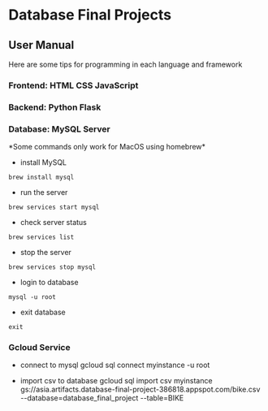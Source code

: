 # Database Final Projects

## User Manual

Here are some tips for programming in each language and framework

### Frontend: HTML CSS JavaScript

### Backend: Python Flask

### Database: MySQL Server

\*Some commands only work for MacOS using homebrew\*

- install MySQL

```
brew install mysql
```

- run the server

```
brew services start mysql
```

- check server status

```
brew services list
```

- stop the server

```
brew services stop mysql
```

- login to database

```
mysql -u root
```

- exit database

```
exit
```

### Gcloud Service

- connect to mysql
  gcloud sql connect myinstance -u root

- import csv to database
  gcloud sql import csv myinstance gs://asia.artifacts.database-final-project-386818.appspot.com/bike.csv --database=database_final_project --table=BIKE

